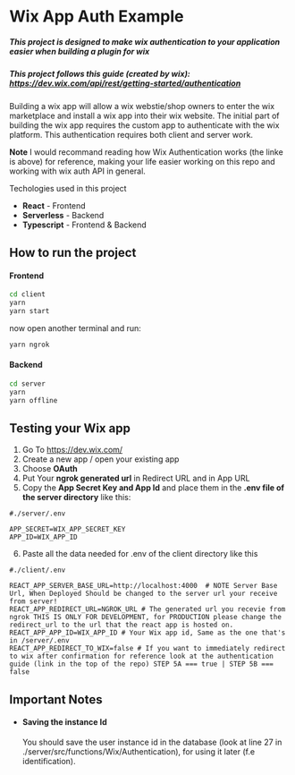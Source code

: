 # Wix App Auth Example

##### This project is designed to make wix authentication to your application easier when building a plugin for wix

##### This project follows this guide (created by wix): https://dev.wix.com/api/rest/getting-started/authentication

Building a wix app will allow a wix webstie/shop owners to enter the wix marketplace and install a wix app into their wix website. 
The initial part of building the wix app requires the custom app to authenticate with the wix platform. This authentication requires both client and server work.

**Note** I would recommand reading how Wix Authentication works (the linke is above) for reference, making your life easier working on this repo and working with wix auth API in general.

Techologies used in this project

- **React** - Frontend
- **Serverless** - Backend
- **Typescript** - Frontend & Backend

## How to run the project

#### Frontend

```sh
cd client
yarn
yarn start
```

now open another terminal and run:

```sh
yarn ngrok
```

#### Backend

```sh
cd server
yarn
yarn offline
```

## Testing your Wix app

1. Go To https://dev.wix.com/
2. Create a new app / open your existing app
3. Choose **OAuth**
4. Put Your **ngrok generated url** in Redirect URL and in App URL
5. Copy the **App Secret Key and App Id** and place them in the **.env file of the server directory** like this:

```
#./server/.env

APP_SECRET=WIX_APP_SECRET_KEY
APP_ID=WIX_APP_ID
```

6. Paste all the data needed for .env of the client directory like this

```
#./client/.env

REACT_APP_SERVER_BASE_URL=http://localhost:4000  # NOTE Server Base Url, When Deployed Should be changed to the server url your receive from server!
REACT_APP_REDIRECT_URL=NGROK_URL # The generated url you recevie from ngrok THIS IS ONLY FOR DEVELOPMENT, for PRODUCTION please change the redirect_url to the url that the react app is hosted on.
REACT_APP_APP_ID=WIX_APP_ID # Your Wix app id, Same as the one that's in /server/.env
REACT_APP_REDIRECT_TO_WIX=false # If you want to immediately redirect to wix after confirmation for reference look at the authentication guide (link in the top of the repo) STEP 5A === true | STEP 5B === false
```

## Important Notes

- #### Saving the instance Id
  You should save the user instance id in the database (look at line 27 in ./server/src/functions/Wix/Authentication), for using it later (f.e identification).
